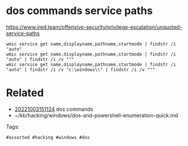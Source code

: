 # dos commands service paths
https://www.ired.team/offensive-security/privilege-escalation/unquoted-service-paths
```dos
wmic service get name,displayname,pathname,startmode | findstr /i "auto"
wmic service get name,displayname,pathname,startmode | findstr /i "auto" | findstr /i /v """
wmic service get name,displayname,pathname,startmode | findstr /i "auto" | findstr /i /v "c:\windows\\" | findstr /i /v """
```

# Related

- [20221003151124](/zet/20221003151124/README.md) dos commands
- ~/kb/hacking/windows/dos-and-powershell-enumeration-quick.md

Tags:

    #assorted #hacking #windows #dos
